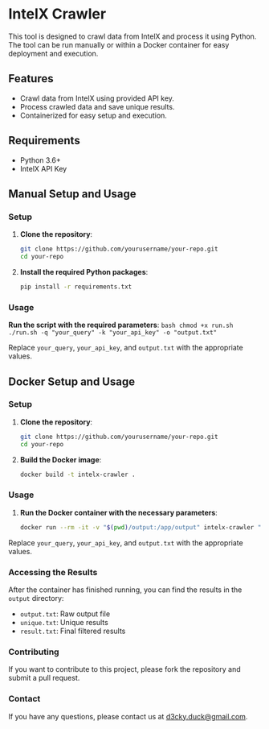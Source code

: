 # IntelX Crawler

This tool is designed to crawl data from IntelX and process it using Python. The tool can be run manually or within a Docker container for easy deployment and execution.

## Features

- Crawl data from IntelX using provided API key.
- Process crawled data and save unique results.
- Containerized for easy setup and execution.

## Requirements

- Python 3.6+
- IntelX API Key

## Manual Setup and Usage

### Setup

1. **Clone the repository**:
    ```bash
    git clone https://github.com/yourusername/your-repo.git
    cd your-repo
    ```

2. **Install the required Python packages**:
    ```bash
    pip install -r requirements.txt
    ```

### Usage

**Run the script with the required parameters**:
    ```bash
    chmod +x run.sh
    ./run.sh -q "your_query" -k "your_api_key" -o "output.txt"
    ```

Replace `your_query`, `your_api_key`, and `output.txt` with the appropriate values.

## Docker Setup and Usage

### Setup

1. **Clone the repository**:
    ```bash
    git clone https://github.com/yourusername/your-repo.git
    cd your-repo
    ```

2. **Build the Docker image**:
    ```bash
    docker build -t intelx-crawler .
    ```

### Usage

1. **Run the Docker container with the necessary parameters**:
    ```bash
    docker run --rm -it -v "$(pwd)/output:/app/output" intelx-crawler "your_query" "your_api_key" "output.txt"
    ```

Replace `your_query`, `your_api_key`, and `output.txt` with the appropriate values.

### Accessing the Results

After the container has finished running, you can find the results in the `output` directory:
- `output.txt`: Raw output file
- `unique.txt`: Unique results
- `result.txt`: Final filtered results

### Contributing

If you want to contribute to this project, please fork the repository and submit a pull request.

### Contact
If you have any questions, please contact us at d3cky.duck@gmail.com.